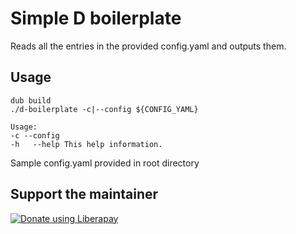 # Simple D boilerplate

Reads all the entries in the provided config.yaml and outputs them.


## Usage
```
dub build
./d-boilerplate -c|--config ${CONFIG_YAML}
```

```
Usage:
-c --config
-h   --help This help information.
```

Sample config.yaml provided in root directory


## Support the maintainer

<noscript><a href="https://liberapay.com/andrei/donate"><img alt="Donate using Liberapay" src="https://liberapay.com/assets/widgets/donate.svg"></a></noscript>
